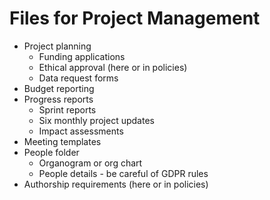 # Files for Project Management

* Project planning
  * Funding applications
  * Ethical approval (here or in policies)
  * Data request forms
* Budget reporting
* Progress reports
  * Sprint reports
  * Six monthly project updates
  * Impact assessments
* Meeting templates
* People folder
  * Organogram or org chart
  * People details - be careful of GDPR rules 
* Authorship requirements (here or in policies)
